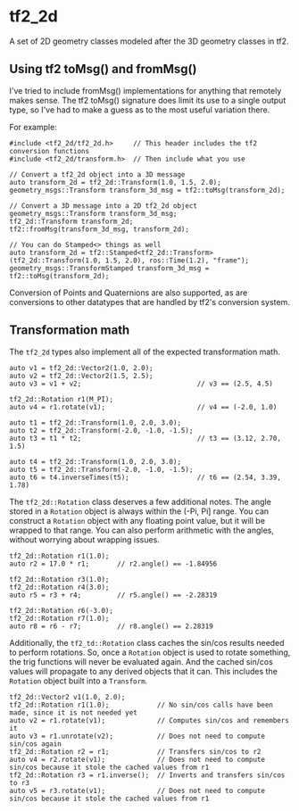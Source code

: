 # tf2_2d
A set of 2D geometry classes modeled after the 3D geometry classes in tf2.

## Using tf2 toMsg() and fromMsg()
I've tried to include fromMsg() implementations for anything that remotely makes sense. The tf2 toMsg() signature
does limit its use to a single output type, so I've had to make a guess as to the most useful variation there.

For example:
```
#include <tf2_2d/tf2_2d.h>     // This header includes the tf2 conversion functions
#include <tf2_2d/transform.h>  // Then include what you use

// Convert a tf2_2d object into a 3D message
auto transform_2d = tf2_2d::Transform(1.0, 1.5, 2.0);
geometry_msgs::Transform transform_3d_msg = tf2::toMsg(transform_2d);

// Convert a 3D message into a 2D tf2_2d object
geometry_msgs::Transform transform_3d_msg;
tf2_2d::Transform transform_2d;
tf2::fromMsg(transform_3d_msg, transform_2d);

// You can do Stamped<> things as well
auto transform_2d = tf2::Stamped<tf2_2d::Transform>(tf2_2d::Transform(1.0, 1.5, 2.0), ros::Time(1.2), "frame");
geometry_msgs::TransformStamped transform_3d_msg = tf2::toMsg(transform_2d);
```
Conversion of Points and Quaternions are also supported, as are conversions to other datatypes that are handled by tf2's conversion system.

## Transformation math
The `tf2_2d` types also implement all of the expected transformation math.
```
auto v1 = tf2_2d::Vector2(1.0, 2.0);
auto v2 = tf2_2d::Vector2(1.5, 2.5);
auto v3 = v1 + v2;                             // v3 == (2.5, 4.5)

tf2_2d::Rotation r1(M_PI);
auto v4 = r1.rotate(v1);                       // v4 == (-2.0, 1.0)

auto t1 = tf2_2d::Transform(1.0, 2.0, 3.0);
auto t2 = tf2_2d::Transform(-2.0, -1.0, -1.5);
auto t3 = t1 * t2;                             // t3 == (3.12, 2.70, 1.5)

auto t4 = tf2_2d::Transform(1.0, 2.0, 3.0);
auto t5 = tf2_2d::Transform(-2.0, -1.0, -1.5);
auto t6 = t4.inverseTimes(t5);                 // t6 == (2.54, 3.39, 1.78)
```

The `tf2_2d::Rotation` class deserves a few additional notes. The angle stored in a `Rotation` object is always
within the (-Pi, Pi] range. You can construct a `Rotation` object with any floating point value, but it will be
wrapped to that range. You can also perform arithmetic with the angles, without worrying about wrapping issues.
```
tf2_2d::Rotation r1(1.0);
auto r2 = 17.0 * r1;       // r2.angle() == -1.84956

tf2_2d::Rotation r3(1.0);
tf2_2d::Rotation r4(3.0);
auto r5 = r3 + r4;         // r5.angle() == -2.28319

tf2_2d::Rotation r6(-3.0);
tf2_2d::Rotation r7(1.0);
auto r8 = r6 - r7;         // r8.angle() == 2.28319
```

Additionally, the `tf2_td::Rotation` class caches the sin/cos results needed to perform rotations. So, once a
`Rotation` object is used to rotate something, the trig functions will never be evaluated again. And the cached
sin/cos values will propagate to any derived objects that it can. This includes the `Rotation` object built into
a `Transform`.
```
tf2_2d::Vector2 v1(1.0, 2.0);
tf2_2d::Rotation r1(1.0);            // No sin/cos calls have been made, since it is not needed yet
auto v2 = r1.rotate(v1);             // Computes sin/cos and remembers it
auto v3 = r1.unrotate(v2);           // Does not need to compute sin/cos again
tf2_2d::Rotation r2 = r1;            // Transfers sin/cos to r2
auto v4 = r2.rotate(v1);             // Does not need to compute sin/cos because it stole the cached values from r1
tf2_2d::Rotation r3 = r1.inverse();  // Inverts and transfers sin/cos to r3
auto v5 = r3.rotate(v1);             // Does not need to compute sin/cos because it stole the cached values from r1
```
